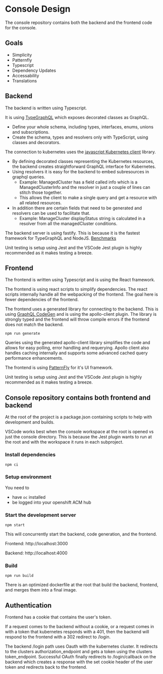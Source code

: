 # Console Design

The console repository contains both the backend and the frontend code for the console.

## Goals

- Simplicity
- Patternfly
- Typescript
- Dependency Updates
- Accessability
- Translations

## Backend

The backend is written using Typescript.

It is using [TypeGraphQL](https://typegraphql.com/) which exposes decorated classes as GraphQL.

- Define your whole schema, including types, interfaces, enums, unions and subscriptions.
- Create the schema, types and resolvers only with TypeScript, using classes and decorators.

The connection to kubernetes uses the [javascript Kubernetes client](https://github.com/kubernetes-client/javascript) library.

- By defining decorated classes representing the Kubernetes resources, the backend creates straightforward GraphQL interface for Kubernetes.
- Using resolvers it is easy for the backend to embed subresources in graphql queries.
  - Example: ManagedCluster has a field called info which is a ManagedClusterInfo and the resolver in just a couple of lines can stitch those together.
  - This allows the client to make a single query and get a resource with all related resources.
- In addition there are certain fields that need to be generated and resolvers can be used to facilitate that.
  - Example: ManageCluster displayStatus string is calculated in a resolver from all the managedCluster conditions.

The backend server is using fastify. This is because it is the fastest framework for TypeGraphQL and NodeJS. [Benchmarks](https://github.com/benawad/node-graphql-benchmarks)

Unit testing is setup using Jest and the VSCode Jest plugin is highly recommended as it makes testing a breeze.

## Frontend

The frontend is written using Typescript and is using the React framework.

The frontend is using react scripts to simplify dependencies. The react scripts internally handle all the webpacking of the frontend. The goal here is fewer dependencies of the frontend.

The frontend uses a generated library for connecting to the backend. This is using [GraphQL CodeGen](https://graphql-code-generator.com/) and is using the apollo-client plugin.  The library is strongly typed and the frontend will throw compile errors if the frontend does not match the backend.

```
npm run generate
```

Queries using the generated apollo-client library simplifies the code and allows for easy polling, error handling and requerying. Apollo client also handles caching internally and supports some advanced cached query performance enhancements.

The frontend is using [PatternFly](https://www.patternfly.org/) for it's UI framework.

Unit testing is setup using Jest and the VSCode Jest plugin is highly recommended as it makes testing a breeze.

## Console repository contains both frontend and backend

At the root of the project is a package.json containing scripts to help with development and builds.

VSCode works best when the console workspace at the root is opened vs just the console directory.
This is because the Jest plugin wants to run at the root and with the workspace it runs in each subproject.

### Install dependencies

```
npm ci
```

### Setup environment

You need to

- have `oc` installed
- be logged into your openshift ACM hub

### Start the development server

```
npm start
```

This will concurrently start the backend, code generation, and the frontend.

Frontend: http://localhost:3000

Backend: http://localhost:4000

### Build

```
npm run build
```

There is an optimized dockerfile at the root that build the backend, frontend, and merges them into a final image.

## Authentication

Frontend has a cookie that contains the user's token.

If a request comes to the backend without a cookie, or a request comes in with a token that kubernetes responds with a 401, then the backend will respond to the frontend with a 302 redirect to /login.

The backend /login path uses Oauth with the kubernetes cluster. It redirects to the clusters authorization_endpoint and gets a token using the clusters token_endpoint. Successful OAuth finally redirects to /login/callback on the backend which creates a response with the set cookie header of the user token and redirects back to the frontend.
